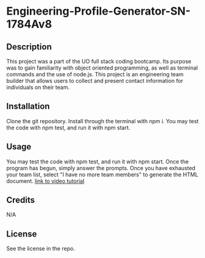 # Engineering-Profile-Generator-SN-1784Av8
## Description
This project was a part of the UO full stack coding bootcamp. Its purpose was to gain familiarity with object oriented programming, as well as terminal commands and the use of node.js. This project is an engineering team builder that allows users to collect and present contact information for individuals on their team.
## Installation
Clone the git repository. Install through the terminal with npm i. You may test the code with npm test, and run it with npm start.
## Usage
You may test the code with npm test, and run it with npm start. Once the program has begun, simply answer the prompts. Once you have exhausted your team list, select "I have no more team members" to generate the HTML document.
[link to video tutorial](https://drive.google.com/file/d/1r0E_KgRSmKaEKd8C8Xvz0mXhLdCAVLjf/view)
## Credits
N/A
## License
See the license in the repo.

